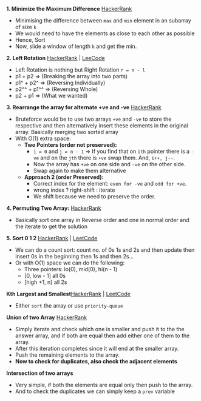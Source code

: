 **1. Minimize the Maximum Difference** [HackerRank](https://www.hackerrank.com/contests/90-days-of-coding/challenges/angry-children)

- Minimising the difference between `max` and `min` element in an subarray of size `k`
- We would need to have the elements as close to each other as possible
- Hence, Sort
- Now, slide a window of length `k` and get the min.

**2. Left Rotation** [HackerRank](https://www.hackerrank.com/contests/90-days-of-coding/challenges/array-left-rotation) |
[LeeCode](https://leetcode.com/problems/rotate-array/)

- Left Rotation is nothing but Right Rotation `r = n - l`
- p1 + p2 => (Breaking the array into two parts)
- p1^ + p2^ => (Reversing Individually)
- p2^^ + p1^^ => (Reversing Whole)
- p2 + p1 => (What we wanted)

**3. Rearrange the array for alternate +ve and -ve** [HackerRank](https://www.hackerrank.com/contests/90-days-of-coding/challenges/rearrange-the-array-5)

- Bruteforce would be to use two arrays `+ve` and `-ve` to store the respective and then alternatively insert these
  elements in the original array. Basically merging two sorted array
- With O(1) extra space:
  - **Two Pointers (order not preserved):**
    - `i = 0` and `j = n - 1` => If you find that on `ith` pointer there is a `-ve` and on the `jth` there is `+ve`
      swap them. And, `i++, j--`.
    - Now the array has `+ve` on one side and `-ve` on the other side.
    - Swap again to make them alternative
  - **Approach 2 (order Preserved):**
    - Correct index for the element: `even for -ve` and `odd for +ve`.
    - wrong index ? right-shift : iterate
    - We shift because we need to preserve the order.

**4. Permuting Two Array:** [HackerRank](https://www.hackerrank.com/contests/90-days-of-coding/challenges/two-arrays)

- Basically sort one array in Reverse order and one in normal order and the iterate to get the solution

**5. Sort 0 1 2** [HackerRank](https://www.hackerrank.com/contests/90-days-of-coding/challenges/sort-01-2-array/submissions/code/1340437869) | [LeetCode](https://leetcode.com/problems/sort-colors/)

- We can do a count sort: count no. of 0s 1s and 2s and then update then insert 0s in the beginning then 1s and then 2s...
- Or with O(1) space we can do the following:
  - Three pointers: lo(0), mid(0), hi(n - 1)
  - [0, low - 1] all 0s
  - [high +1, n] all 2s

**Kth Largest and Smallest**[HackerRank](https://www.hackerrank.com/contests/90-days-of-coding/challenges/kth-largestsmallest-number-3) | [LeetCode](https://leetcode.com/problems/kth-largest-element-in-an-array/)

- Either `sort` the array or use `priority-queue`

**Union of two Array** [HackerRank](https://www.hackerrank.com/contests/90-days-of-coding/challenges/union-of-2-arrays/submissions/code/1340469184)

- Simply iterate and check which one is smaller and push it to the the answer array, and if both are equal then add
  either one of them to the array.
- After this iteration completes since it will end at the smaller array.
- Push the remaining elements to the array.
- **Now to check for duplicates, also check the adjacent elements**

**Intersection of two arrays**

- Very simple, if both the elements are equal only then push to the array.
- And to check the duplicates we can simply keep a `prev` variable
